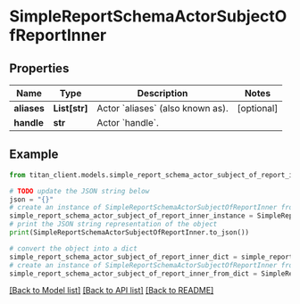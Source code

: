 # SimpleReportSchemaActorSubjectOfReportInner


## Properties

Name | Type | Description | Notes
------------ | ------------- | ------------- | -------------
**aliases** | **List[str]** | Actor &#x60;aliases&#x60; (also known as). | [optional] 
**handle** | **str** | Actor &#x60;handle&#x60;. | 

## Example

```python
from titan_client.models.simple_report_schema_actor_subject_of_report_inner import SimpleReportSchemaActorSubjectOfReportInner

# TODO update the JSON string below
json = "{}"
# create an instance of SimpleReportSchemaActorSubjectOfReportInner from a JSON string
simple_report_schema_actor_subject_of_report_inner_instance = SimpleReportSchemaActorSubjectOfReportInner.from_json(json)
# print the JSON string representation of the object
print(SimpleReportSchemaActorSubjectOfReportInner.to_json())

# convert the object into a dict
simple_report_schema_actor_subject_of_report_inner_dict = simple_report_schema_actor_subject_of_report_inner_instance.to_dict()
# create an instance of SimpleReportSchemaActorSubjectOfReportInner from a dict
simple_report_schema_actor_subject_of_report_inner_from_dict = SimpleReportSchemaActorSubjectOfReportInner.from_dict(simple_report_schema_actor_subject_of_report_inner_dict)
```
[[Back to Model list]](../README.md#documentation-for-models) [[Back to API list]](../README.md#documentation-for-api-endpoints) [[Back to README]](../README.md)


